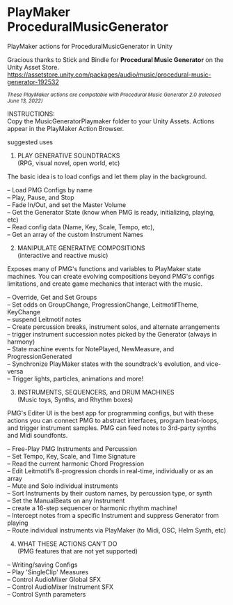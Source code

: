 # PlayMaker ProceduralMusicGenerator
 PlayMaker actions for ProceduralMusicGenerator in Unity

Gracious thanks to Stick and Bindle for <b>Procedural Music Generator</b> on the Unity Asset Store.  
https://assetstore.unity.com/packages/audio/music/procedural-music-generator-192532

<small><i>These PlayMaker actions are compatable with Procedural Music Generator 2.0 (released June 13, 2022)</i></small>

INSTRUCTIONS:   
Copy the MusicGeneratorPlaymaker folder to your Unity Assets. Actions appear in the PlayMaker Action Browser.

suggested uses
  
1. PLAY GENERATIVE SOUNDTRACKS  
(RPG, visual novel, open world, etc)  

The basic idea is to load configs and let them play in the background.
  
– Load PMG Configs by name  
– Play, Pause, and Stop  
– Fade In/Out, and set the Master Volume  
– Get the Generator State (know when PMG is ready, initializing, playing, etc)  
– Read config data (Name, Key, Scale, Tempo, etc),  
– Get an array of the custom Instrument Names  
  
2. MANIPULATE GENERATIVE COMPOSITIONS  
(interactive and reactive music)  

Exposes many of PMG's functions and variables to PlayMaker state machines. You can create evolving compositions beyond PMG's configs limitations, and create game mechanics that interact with the music.
  
– Override, Get and Set Groups  
– Set odds on GroupChange, ProgressionChange, LeitmotifTheme, KeyChange  
– suspend Leitmotif notes  
– Create percussion breaks, instrument solos, and alternate arrangements  
– trigger instrument succession notes picked by the Generator (always in harmony)   
– State machine events for NotePlayed, NewMeasure, and ProgressionGenerated  
– Synchronize PlayMaker states with the soundtrack's evolution, and vice-versa  
– Trigger lights, particles, animations and more!
  
3. INSTRUMENTS, SEQUENCERS, and DRUM MACHINES  
(Music toys, Synths, and Rhythm boxes)  

PMG's Editer UI is the best app for programming configs, but with these actions you can connect PMG to abstract interfaces, program beat-loops, and trigger instrument samples.  PMG can feed notes to 3rd-party synths and Midi soundfonts.
  
– Free-Play PMG Instruments and Percussion  
– Set Tempo, Key, Scale, and Time Signature  
– Read the current harmonic Chord Progression  
– Edit Leitmotif’s 8-progression chords in real-time, individually or as an array  
– Mute and Solo individual instruments  
– Sort Instruments by their custom names, by percussion type, or synth  
– Set the ManualBeats on any Instrument  
– create a 16-step sequencer or harmonic rhythm machine!   
– Intercept notes from a specific Instrument and suppress Generator from playing  
– Route individual instruments via PlayMaker (to Midi, OSC, Helm Synth, etc)  
  


4. WHAT THESE ACTIONS CAN’T DO  
(PMG features that are not yet supported)  
  
– Writing/saving Configs  
– Play 'SingleClip' Measures  
– Control AudioMixer Global SFX  
– Control AudioMixer Instrument SFX  
– Control Synth parameters  


  
